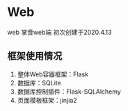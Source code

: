 # Web
web 掌音web端
初次创建于2020.4.13
## 框架使用情况
1. 整体Web容器框架：Flask
2. 数据库：SQLite
3. 数据库控制插件：Flask-SQLAlchemy
4. 页面模板框架：jinjia2
